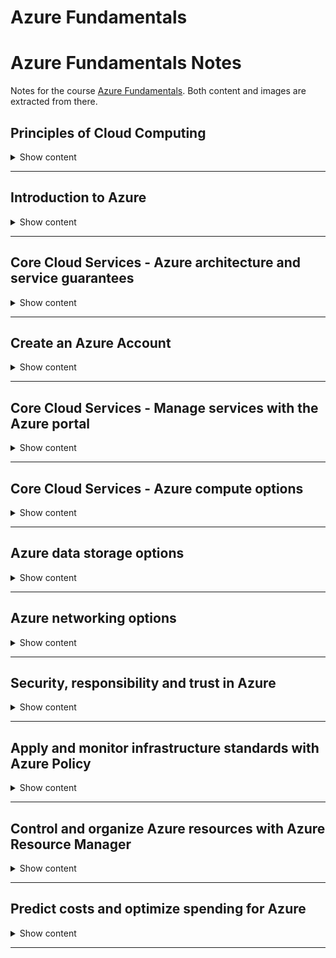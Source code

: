 # Azure Fundamentals

# Azure Fundamentals Notes

Notes for the course [Azure Fundamentals](https://docs.microsoft.com/en-us/learn/paths/azure-fundamentals/). Both content and images are extracted from there.

## Principles of Cloud Computing

<details>
<summary> 
Show content
</summary>
<p>

### Learning Objectives

* Common cloud computing services
* Benefits of cloud computing
* Cloud deployment model

### What is cloud computing?

Cloud computing is the delivery of computing services, including servers, storage, databases, networking, analytics, and intelligence, over the internet.

### Cloud Computing Services

#### Compute Power

It is the processing capability offered by cloud-based servers. Depending on our needs, we can chose among three different options:

* **Virtual Machines (VM)**: You are provided the hardware and the OS, but have to control and maintain the rest of the software. This VM will run on a physical server based on a datacenter and overall resources will be shared with other VMs in an isolated and secure fashion.

* **Containers**: Such as Docker, offer an independent, consistent and isolated execution environment for applications. They do not require any OS - as they just contain the minimum dependencies to run the app - they are easy and fast to spin up, move to a different machine and scale.

* **Serverless Computing**: Is the ability to run an application without creating, configuring nor maintaining a server. By breaking the whole application into smaller pieces, we can define a workflow and a set of triggers to execute the different parts of the application.

As per **pricing**, with VMs and Containers, we pay for as long the server is up, eventhough the application is idle. With Serverless Computing though, you only pay for the processing time of each function.

![img](./assets/principles-of-cloud-computing/vm-vs-container-vs-serverless.png)

#### Storage

If you either need to store a file or use a database, cloud providers offer the possibility to scale the storage as per your needs.

#### Summary

As requirements vary among all the processes and services business needs to offer, cloud computing is a **flexible** and **cost-efficient** solution to both small or big companies.

### Benefits of Cloud Computing

* **Cost-Effective**: with a pay-as-you-go model you don't need to make huge upfronts investments to start offering your services. Moreover, you don't need to manage any kind of infrastructure, freeing people to focus on other tasks.

* **Scalable**: It's easy to increase / decrease the resources used either manually or automatically.
    * *Vertical Scaling* or *scaling up* can be used to increase the power of an existing machine.
    * *Horizontal Scaling* or *scaling out* adds more servers to function together as a unit.

* **Elastic**: Can automatically adapt to workload changes by adding or removing resources.

* **Current**: By removing the need of managing hardware and other IT tasks, you can focus on just building and deploying your apps.

* **Reliable**: As it offers backups, disaster recovery and data replication services to make sure that your data is always safe. If on top you follow redudancy on your architectures you can avoid single points of failure.

* **Global**: With datacenters all over the globe, you can have presence close to your customers and reduce response time.

* **Secure**: Offering policies, technologies and controls.

### Compliance terms and requirements

Cloud providers should also help when complying with regulations and standards such as GDPR.

### Economies of Scale

The ability to do things at a lower cost per unit when operating at a larger scale.

### Capital expenditure (CapEx) versus operational expenditure (OpEx)

* **Capital Expenditure (CapEx)**: Spending of money on physical infrastructure up front, and then deducting that expense from your tax bill over time. This is the example of on-premise servers, where one needs to pay for server, storage, network, backup, disaster recovery and general infrastructure costs for both software and hardware plus the technical personnel.

* **Operational Expenditure (OpEx)**: Spending money on services or products now and being billed for them now. With cloud computing we can access to more customized features as we're not sharing the same framework for everyone. Charges are scalable based on usage rather than having a fixed capacity and the billing can directly by focused to a user or organization level.

![img](./assets/principles-of-cloud-computing/capexvsopex.png)

### Cloud deployment models

A cloud deployment model defines where the data is stored and how customers interact with it.

* **Public Cloud**: No local hardware - everything runs on the cloud provider. It implies the following **advantadges**:
    * Scalability and agility, as you just rent more hardware when needing it.
    * Pay-as-you-go pricing: no CapEx.
    * No need for hardware maintenance.
    * Minimal technical knowledge to set up and use.

    However, there also are some **disadvantages**:
    * Maybe you are not able to manage the hardware as you'd want.
    * It's possible that some security requirements, policies or standards that cannot be met.
    * Unique business requirements - such as maintaining a legacy application - might be hard to meet.

* **Private Cloud**: You set up the whole datacenter, access policies and resources in the organization. This has some **advantages**:
    * You can configure it so that it's possible to maintain any legacy app.
    * Full control (and responsability) over security.
    * Easier to meet security, policy and standards.

    The **disadvantages** would be:
    * Initial CapEx costs.
    * Limited agility.
    * High IT skills.

* **Hybrid Cloud**: Combination of Public and Private clouds, which brings both worlds advantages which may be benefitial for some applications or configurations but also can end up being more expensive and hard to manage.

### Types of Cloud Services

* **IaaS**: Most flexible category, giving full control on the hardware that runs the app.
    > **Shared repsonsibility model**: Ensuring that a service is running is a shared responsibility between the cloud provider (in charge of the infrastructure) and the customer (who needs to set up the proper configurations).
    This is the usual scenario when migrating workloads - as you can mimic on-premise setup, testing and deployment for new apps and for storage, backup and recovery.

* **PaaS**: Provides an environment for building, testing and deploying software applications, where one does not need to care about the underlying infrastructure. It is useful as it brings a framework that developers can work upon and also for analytics or BI tasks.

* **SaaS**: Software hosted and managed for the customer, who acts as end user.

![img](./assets/principles-of-cloud-computing/responsibility.png)


### Knowledge Check

1. Which term from the list below would be viewed as benefits of using cloud services?

* Unpredictable costs
* Elasticity
* Local reach only

    <details>
    <summary> 
    Answer
    </summary>
    <p>
    Elasticity: Elasticity, Agility and Economies of scale are the correct answers, and would be seen as benefits that you can gain from using cloud services.
    </p>
    </details>


2. Suppose you have two types of applications: legacy applications that require specialized mainframe hardware and newer applications that can run on commodity hardware. Which cloud deployment model would be best for you?


* Public cloud
* Private cloud
* Hybrid cloud

    <details>
    <summary> 
    Answer
    </summary>
    <p>
    Hybrid cloud: A hybrid cloud is a public and private cloud combined. You can run your new applications on commodity hardware you rent from the public cloud and maintain your specialized mainframe hardware on-premises.
    </p>
    </details>

3. You're developing an application and want to focus on building, testing, and deploying. You don't want to worry about managing the underlying hardware or software. Which cloud service type is best for you?

* Infrastructure as a Service (IaaS)
* Platform as a Service (PaaS)
* Software as a Service (SaaS)


    <details>
    <summary> 
    Answer
    </summary>
    <p>
    Platform as a Service (PaaS): Platform as a Service is the best choice here because the PaaS services handle the IT management tasks for you, so you can focus on writing code.
    </p>
    </details>

</p>
</details>

---

## Introduction to Azure

<details>
<summary> 
Show content
</summary>
<p>

### Learning Objectives

* What Microsoft Azure is.
* Deploy and configure a web server.
* Learn how to scale up your server.
* Interact with the web server using Azure Cloud Shell.

### Tour of Azure services

Azure is Microsoft's cloud computing platform.

It offers a lot of services of different nature:

* **Compute**: helping in hosting applications and services.
* **Networking**: for linking resources and providing access to applications.
* Four main types of **storage**: Blob storage, File storage, Queue storage and Table storage (NoSQL store).
* **Mobile**: to create services for iOS, Android an Windows.
* **Databases** with global connectivity.
* Building and hosting **Web** applications.
* **IoT** data gathering and analysis.
* Analytics solutions for **Big Data**.
* **AI**: helping with creating and deploying ML models.
* **DevOps** services for building, testing and releasing your applications.

### Exercise - Create a website hosted in Azure

> In this section, it is useful to directly access Azure course and work with the given [sandbox](https://docs.microsoft.com/en-us/learn/modules/welcome-to-azure/4-exercise-create-website). It does not charge your subscription.

* **App Service**: HTTP-based service that enables you to build many types of web-based solutions without managing the infrastructure. With an App Service Plan we specify the compute resources and location for the web app.

* **Azure Marketplace**: Online store that hosts certified and optimized applications to run in Azure, for example Wordpress in an App Service.

### Exercise - Configure an App Service

> In this section, it is useful to directly access Azure course and work with the given [sandbox](https://docs.microsoft.com/en-us/learn/modules/welcome-to-azure/5-exercise-configure-app-service). It does not charge your subscription.

By looking at the performance graphs we can check if we need to perform any changes on the configuration of our app. When **scaling** a webb app, we could add network bandwidth, memory, storage or compute power.

> **Azure Advisor** and **Azure Cost Management** are two services that help you optimize cloud spend. You can use these services to identify where you're using more than you need, and then scale back to the capacity you're actually using.

Finally, notice that there are three categories of configurations plans to make it easier to define our setup for dev, prod or isolated workloads.

> **Isolated**:	This category is ideal for workloads that require advanced networking and fine-grained scaling.

### Exercise - Access an App Service using Azure Cloud Shell

> In this section, it is useful to directly access Azure course and work with the given [sandbox](https://docs.microsoft.com/en-us/learn/modules/welcome-to-azure/6-exercise-cloud-shell). It does not charge your subscription.

**Azure Cloud Shell** is a browser-based command-line experience for managing and developing Azure resources


### Knowledge Check

1. What is Azure?

* Microsoft's cloud computing platform, which provides compute power, storage, and services over the Internet using a pay-as-you-go pricing model.
* A single data center located in Redmond, Washington.
* A hosting environment specifically for virtual machines

    <details>
    <summary> 
    Answer
    </summary>
    <p>
    Microsoft's cloud computing platform, which provides compute power, storage, and services over the Internet using a pay-as-you-go pricing model: Azure provides raw compute power and storage, as well as services to help you explore new software paradigms such as intelligent bots and mixed reality. 
    </p>
    </details>


2. Which of the following is an example of an Azure application platform?

* Azure App Service
* Azure Load Balancer
* Azure Table Storage
* Azure Cache for Redis

    <details>
    <summary> 
    Answer
    </summary>
    <p>
    Azure App Service: Azure App Service is an HTTP-based service that enables you to build and host many types of web-based solutions without managing infrastructure. 
    </p>
    </details>

3. When should you scale out your deployment?

* When your application or service requires a more powerful CPU or more memory to run faster.
* When you need additional virtual machines to speed up your application.
* When you're using excess capacity that you don't need.

    <details>
    <summary> 
    Answer
    </summary>
    <p>
    When you need additional virtual machines to speed up your application: Scaling out means adding additional systems, such as virtual machines. For example, you might create many virtual machines configured in the same way and use a load balancer to distribute work across them. 
    </p>
    </details>


</p>
</details>

---

## Core Cloud Services - Azure architecture and service guarantees

<details>
<summary> 
Show content
</summary>
<p>

### Learning Objectives

* Physical infrastructure of Azure.
* Understand the service level agreements provided by Azure.
* Learn how to provide your own service level agreement for your apps.

### Datacenters and Regions

Cloud providers are built upon datacenters around the globe, where the physical hardware is located.

**Regions** are geographical areas on the planet containing +1 datacenter. This partition into regions gives flexibility to provide services which are close - and thus ensure lower latency - to the user.

### Geographies

Azure divides the world into **geographies** that are defined by geopolitical boundaries. Each geography preserve data residency and compliance needs required by those countries. Moreover, they are fault-tolerant to withstand complete region failure. We have the following geographies:

* Americas
* Europe
* Asia Pacific
* Middle East and Africa

Each region belongs to a single geography and has specific service availability, compliance, and data residency/sovereignty rules applied to it

### Availability Zones

To avoid single points of failure, cloud providers can help us create highly available applications through **Availability Zones**, which are separate datancenters within a region isolated from each other. If one zone goes down, the others keep working. The idea is that we can locate the resources in a zone and replicate in another.

There are two types of services that support AZs:
* Zonal Services: where the resource is pinned to a specific zone (e.g., a VM)
* Zone-redundant Services: where the platform automatically replicates services accross zones (e.g., zone-redundant storage or SQL databases)

### Region Pairs

Availability zones are created using 1+ datacenters, and there is a minimum of three zones within a single region. To ensure that services can still be provided even if two datacenters go down, Azure created Region Pairs.

Region Pairs are two region in the same geography but at least 300 miles away, which helps replicating resources accross the same geography and ensuring availabilty even in case of disaster. They are used to provide reliable services and data redudancy (geo-redundant).

### Service-Level Agreements

Formal documents called Service-Level Agreements (SLAs) capture the specific terms that define the performance standards that apply to Azure. These documents are specific for individual services and define what happens if a products fails to perform.

There are three key characteristics of SLAs:

* **Performance Targets**: such as uptime guarantees or connectivity rates.
* **Uptime and Connectivity Guarantees**: which usually specify from 99.9% performance target commitment to 99.999%.
* **Service Credits**: describing how Microsoft will respond if a service fails to perform its governing SLA's specification.

### Compose SLAs accross services

Combining SLAs from different services results in a *Composite SLA*. We can calculate this with probability calculus.

For example having a Web App (99.95%) that redirects trafic to either a DB (99.99%) or a Queue (99.9%) gives us:

* If the probability that both DB and queue are up is `1.0 − (0.0001 × 0.001) = 99.99999%`
* Then, the composite SLA ends up as

```bash
99.95 × 99.99999 = ~99.95%
```

### Improve your app reliability

*Application SLA* is the creation of your own SLA based on the workloads and services. We need to know our business requirements to provide a solution that best suits an overall SLA considering all components.

Although rare, we also need to plan for entire service disruption. Here we have important aspects such as **Resiliency**, the ability of a system to recover from failures and continue to function. High availability and disaster recovery are two crucial components of resiliency. Howeher, the higher availability we want our application to be, the more expensive it will get as it will require more resources. This will also make it more complex in the overall architecture.


### Knowledge Check

1. Deploying an app can be done directly to what level of physical granularity? 

* Region
* Datacenter
* Server rack

    <details>
    <summary> 
    Answer
    </summary>
    <p>
    Region: Azure organizes infrastructure around regions, which include multiple datacenters. You can pick the region you want resources deployed into. You can't select a specific datacenter or location within a datacenter.
    </p>
    </details>


2. To use Azure datacenters that are made available with power, cooling, and networking capabilities independent from other datacenters in a region, choose a region that supports _________?

* Geography distribution
* Service-Level Agreements (SLAs)
* Availability Zones

    <details>
    <summary> 
    Answer
    </summary>
    <p>
    Availability Zones: Availability Zones are datacenters set up to be an isolation boundary from others in the region, with their own power, cooling, and networking. If one zone in a region goes down, other Availability Zones in the region continue to work. 
    </p>
    </details>

3. Application availability refers to what?

* The service level agreement of the associated resource.
* Application support for an availability zone.
* The overall time that a system is functional and working.

    <details>
    <summary> 
    Answer
    </summary>
    <p>
    The time that a system is working is referred to as the application availability.
    </p>
    </details>


</p>
</details>

---

## Create an Azure Account

<details>
<summary> 
Show content
</summary>
<p>


### Accounts and subscriptions

An **Azure account** is an identity in either Azure Active Directory (Azure AD), or a directory that is trusted by Azure AD, such as a work or school organization. It holds information such as:

* Name, email, and contact preferences
* Billing information such as a credit card

You use an Azure account to sign in to the Azure website and administer or deploy services. Every Azure account is associated with one or more subscriptions.

An **Azure subscription** is a logical container used to provision resources in Azure and is associated with Azure AD.

There are four different subcription types:

* Free
* Pay-As-You-Go
* Enterprise Agreement
* Student

### When to use multiple Azure subscriptions

Sometimes it is useful to separate resources at a subcription level, as **billing** and **access control** happen at the subscription. We could use this to separate DEV and PROD environments for billing and security reasons or even to isolate some resources for compliance.

Also, note that one could also transfer a subscription from one billing account to another.

### Authenticate access with Azure Active Directory

Azure AD is a modern identity provider that supports multiple authentication protocols. It is partitioned into separate **tenants**, which are dedicated and isolated instances of the Azure Active Directory service, owned and managed by an organization. A tenant may have multiple subscriptions (in a trust relationship), but a subscription only belongs to one tenant.

![./assets/azure-account/4-azure-ad-tenant.png]

Notice that each Azure AD tenant has an account owner. This is the original Azure account that is responsible for billing. You can add additional users to the tenant, and even invite guests from other Azure AD tenants to access resources in subscriptions.

### Knowledge Check

1. Which of the following defines an Azure subscription correctly?

* Using Azure does not require a subscription
* All Azure subscriptions are always free
* An Azure subscription is a logical unit of Azure services that is linked to an Azure account
* An account cannot have more than one subscription


    <details>
    <summary> 
    Answer
    </summary>
    <p>
     An Azure subscription is a logical unit of Azure services that is linked to an Azure account: Using Azure requires an Azure subscription. Azure offer free and paid subscription options to suit different customer needs and requirements, and an account can have one or more subscriptions, with different billing models and access-management policies applied to each . A subscription provides authenticated and authorized access to Azure products and services, and allows you to provision resources.
    </p>
    </details>


2. True or False. Azure has free services you can use once you have an Azure subscription.

* True - there are several free services available.
* False - services are only free for the first 12 months.


    <details>
    <summary> 
    Answer
    </summary>
    <p>
     True: Azure has several free services you can use including Azure App Services, Functions, and Azure Kubernetes containers.
    </p>
    </details>

3. Billing in Azure is ______________

* Annually for each Azure account based on usage.
* Monthly for each Azure subscription based on usage.
* Monthly for each Azure account based on usage.
* Daily for each Azure subscription based on usage.


    <details>
    <summary> 
    Answer
    </summary>
    <p>
    Billing is performed monthly for each subscription in the account, based on the resource usage.
    </p>
    </details>

</p>
</details>

---

## Core Cloud Services - Manage services with the Azure portal

<details>
<summary> 
Show content
</summary>
<p>

### Azure management options

There is a broad selection of tools that can be used to configure and manage Azure.


* **Azure portal** for interacting with Azure via a Graphical User Interface (GUI). It uses a **blades model** for navigation, where a blade is a slide-out panel containing the UI for a single level in a navigation sequence. The initial dashboard can be configured with a tile system to show the resources or metrics that the user is interested in the most. Dashboards can be created, cloned or deleted and configured using the *dashboard.json* file.
* **Azure PowerShell** and Azure Command-Line Interface (CLI) for command line and automation-based interactions with Azure.
* **Azure Cloud Shell** for a web-based command-line interface.
* **Azure mobile app** for monitoring and managing your resources from your mobile device.

Moreover, it is good to know that one can use preview resources (by searching for "preview") and get notified about General Availability (GA) releases in the "What's new" link.

### Knowledge Check

1. An Azure dashboard is stored as which type of file?

* XML
* JSON
* PNG

    <details>
    <summary> 
    Answer
    </summary>
    <p>
    Azure dashboards are stored as JSON files, which allow them to be uploaded and downloaded to share with other members of the Azure directory.
    </p>
    </details>

2. Azure Advisor provides advice on which of these topics:

* Creating an Azure account
* Best practices and security for your services
* Using the Azure portal effectively

    <details>
    <summary> 
    Answer
    </summary>
    <p>
    Azure Advisor is a free service built into Azure that provides recommendations on high availability, security, performance, and cost.
    </p>
    </details>


3. True or false: Azure Cloud Shell is an interactive, browser-accessible shell for managing Azure resources?

* True
* False

    <details>
    <summary> 
    Answer
    </summary>
    <p>
    Azure Cloud Shell is an interactive shell for managing Azure resources. You can control and administer all of your Azure resources in the current subscription through a command-line interface built right into the portal.
    </p>
    </details>


</p>
</details>

---

## Core Cloud Services - Azure compute options

<details>
<summary> 
Show content
</summary>
<p>

### Learning Objectives

* Identify compute options in Azure.
* Select compute options that are appropriate for your business.

### Essential Azure compute concepts

Azure compute is an on-demand computing service for running cloud-based applications in the form of:

* **Virtual Machines**: software emulations of physical computers. They include a virtual processor, memory, storage and networking resources. They need to run on an OS.
* **Containers**: virtualization environment for running applications. They do not need any OS, instead they just include the minimum necessary dependencies to run the application and use the existing host OS running the container.
* **App Service**: PaaS offering in Azure designes to host web-oriented applications.
* **Serverless Computing**: is a cloud-hosted execution environment that runs your code but abstracts the underlying hosting environment.

### Explore Azure Virtual Machines

They are a useful choice when we need
* Total control over the operating system (OS)
* The ability to run custom software, or
* To use custom hosting configurations

Some use examples could be during testing and development, when running applications in the cloud without the need of creating the infrastructure, when extending your datacenter to the cloud or during disaster recovery to being able to run business critical applications.

Moreover, when migrating to the cloud, you could use a full IaaS approach to "lift and shift" your applications, copying your physical server configurations.

#### Scaling VMs

Grouping VMs together can bring the benefits of high availability, scalability and redundancy:
* **Availability sets**: logical grouping of two or more VMs to keep applications up during maintenance. This could mean that some patches or upgrades needed to be done on the machine (planned maintenance) or due to hardware failure in the datacenter (unplanned maintenance). The group of VMs that share common hardware are in the same *fault domain* - rack of servers.

    With an availability set you get up to three fault domains that each have a server rack with dedicated power and network resources and five logical update domains, which indicate the group of VMs that are being rebooted / patched at the same time.

    ![img](./assets/azure-compute-options/availability-sets.png)

* **Scale sets**: let you create and manage a group of identical, load balanced VMs in order to provide high availability apps and increase / decrease the number of VMs depending on demand.

* **Azure Batch**: enables large-scale job scheduling and compute management with the ability to scale to tens, hundreds or thousands of VMs. Batch starts a pool of VMs, installs applications and staging data, runs the jobs, identifies failures and requeues works, scales down the pool as work completes.

### Explore Containers in Azure

Azure supports Docker containers. There are several ways to manage containers in Azure:

* **Azure Container Instances (ACI)**: PaaS offering that allows to upload the containers and execute them directly with automatic elastic scale.
* **Azure Kubernetes Service (AKS)**: Complete orchestration service (automating, managing and interacting) for containers with distributes architectures with multiple containers.

Containers are often used to create solutions using a **microservice architecture**. This architecture is where you break solutions into smaller, independent pieces, which allows to scale and upgrade the differents parts independently.

### Explore Azure App Service

PaaS service that allows you to focus on the website and API logic while Azure handles the infrastructure to run and scale your web applications. You pay for the resources used by processing depending on the App Service Plan chosen, which determines how much hardware is devoted to your host.

There are different types of web apps:

* **Web Apps**: which supports web app hosting.
* **API Apps**: you can build REAS-based Web APIs with Swagger support and the ability to package and publish your API in the Azure Marketplace.
* **Web Jobs**: allow you to run a program or scripts in the same context as a web app,API app or mobile app. They can be scheduled or run by a trigger.
* **Mobile app back-ends**: lets one quickly build the backend for iOS or Android apps. You can store mobile app data in cloud DBs, authenticate customers, send push notifications and execute custom backend logic.

### Explore Serverless computing in Azure

Serverless computing encompasses three ideas:
* **Abstraction of servers**: where you simply deploy your code which then runs with high availability.
* **Event-driven scale**: Which is an excellent fit for workloads that respond to events. The platform automatically scales. Events can be defined by a variety of triggers.
* **Micro-billing**: Where you pay only for the time that your code is running.

Azure has two implementations of serverless compute:

* **Azure Functions**: which can execute code in almost any modern language. Furthermore, Azure Functions can be either stateless (the default) where they behave as if they're restarted every time they respond to an event), or stateful (called "Durable Functions") where a context is passed through the function to track prior activity.
* **Azure Logic Apps**: which execute workflows designed to automate business scenarios based on an event. They can be defined via UI or JSON files. While Azure Functions can run locally, Logic Apps only run in the cloud.

### Kwnowledge Check


1. Suppose you have an existing application running locally on your own server. You need additional capacity but prefer to move to Azure instead of buying upgraded on-premises hardware. Which compute option would likely give you the quickest route to getting your application running in Azure?

* Serverless computing
* Containers
* Virtual machines


    <details>
    <summary> 
    Answer
    </summary>
    <p>
    You have full control over the VM setup, so you can configure it to match your on-premises server. This control will allow your existing application to run on the Azure VM with little or no change.
    </p>
    </details>

2. Imagine that you work on a photo-sharing application that runs on millions of mobile devices. Demand is unpredictable because you see a spike in usage whenever a locally or nationally significant event occurs. Which Azure compute resource is the best match for this workload?

* Serverless computing
* Containers
* Virtual machines

    <details>
    <summary> 
    Answer
    </summary>
    <p>
    The photo-sharing app is event driven and needs to handle unpredictable demand. Serverless computing is a good fit for this situation because it is event-based and can scale instantly to process spikes in traffic. It should also be a cost-effective choice because you will pay for compute time only when processing user data.
    </p>
    </details>


3. The compute options give you different levels of control over the configuration of the environment in which your application runs. Which of the following lists the compute options in order from "most control" to "least control"?

* Serverless computing, containers, virtual machines
* Containers, serverless computing, virtual machines
* Virtual machines, containers, serverless computing


    <details>
    <summary> 
    Answer
    </summary>
    <p>
    Virtual machines give you full control over the environment. Containers give you limited control. Serverless computing does not allow you to do any infrastructure configuration.
    </p>
    </details>

</p>
</details>

---

## Azure data storage options

<details>
<summary> 
Show content
</summary>
<p>

### Learning Objectives

* Survey the data storage options in Azure
* Discover how Azure data storage can meet your business demands
* Compare Azure data storage with on-premises storage

### Benefits of using Azure to store data

* **Automated backup and recovery**: mitigating the risk of losing data.
* **Replication across the globe**: protecting your data.
* **Support for data analytics**
* **Encryption capabilities**: making it secure. You also have control over who can access the data.
* **Multiple data types**: for both relational and NoSQL.
* **Data storage in virtual disks**: with up to 8TB capacity per disk.
* **Storage Tiers**: to prioritize access to data based on frequently used vs. rarely used information.

### Types of Data

* **Structured data**: data that adhers to a schema so all of it has the same fields or properties. Also known as relational data.
* **Semi-structured data**: which does not neatly fit into tables, rows and columns. Uses *keys* to organize and provide a hierarchy. Also known as non-relational or NoSQL data.
* **Unstructured data**: No structure means no restrictions. For example, a blob can hold a PDF, JPG, JSON, video...

### How Azure data storage can meet your business storage needs

* **Azure SQL**: As a Database as a Service (DaaS), it gives the latest stable SQL server engine in a high performance, reliable, fully managed and secure way.
* **Azure Cosmos DB**: Distributed database service which supports schema-less data. This means that it supports applications with changing data.
* **Azure Blob Storage**: It is unstructured, so no restrictions applied. Blobs are scalable and it's easy to rowk with blobs with applications. They can manage thousands of simultaneous uploads and massive amounts of data.
* **Azure Data Lake Storage**: Large repository hosting both structured and unstructured data which allows to perform analytics on the data. Combines the scalability and cost benefits of object storage with the reliability and performance of the Big Data file system capabilities.
* **Azure Files**: Offers fully managed file shares in the cloud that are accessible via the industry standard Server Message Block (SMB) protocol. Machines can mount these to have access to the data.
* **Azure Queue**: Service for storing large numbers of message. It also can be used to help build flexible applications and separate functions for better durability across large workloads and provides asynchronous message queueing for communication between application components.
* **Disk Storage**: Disk storage provides disks for virtual machines, applications, and other services to access and use as they need, similar to how they would in on-premises scenarios.
* **Storage Tiers**: Azure offers three storage tiers for blob object storage:
    * Hot storage tier: optimized for storing data that is accessed frequently.
    * Cool storage tier: optimized for data that are infrequently accessed and stored for at least 30 days.
    * Archive storage tier: for data that are rarely accessed and stored for at least 180 days with flexible latency requirements.
* **Encryption and replication**: Azure provides security and high availability to your data through encryption and replication features:
    * Encryption for storage services: We can choose between SSE (Azure Storage Service Encryption) which encrypts data before writing and decrypts when reading transparently to the user or Client-side encryption, where the data is already encrypted by the client libraries.
    * Replication for storage availability: ensuring that data is durable and available.

### Comparison between Azure data storage and on-premises storage

Storing data in the cloud gives the following benefits vs. on prem solutions:

* **Cost effectiveness**: as we don't need an upfront expense and just pay-as-you-go.
* **Reliability**: Azure data storage provides data backup, load balancing, disaster recovery, and data replication as services to ensure data safety and high availability without as much investment as in on premise.
* **Multiple storage** types depending on your needs.
* The **agility** to change the technologies used.

### Kwnowledge Check


1. Suppose you work at a startup with limited funding. Why might you prefer Azure data storage over an on-premises solution?

* To ensure you run on a specific brand of hardware, which will let you form a marketing partnership with that hardware vendor.
* The Azure pay-as-you-go billing model lets you avoid buying expensive hardware.
* To get exact control over the location of your data store.

    <details>
    <summary> 
    Answer
    </summary>
    <p>
    The Azure pay-as-you-go billing model lets you avoid buying expensive hardware: There are no large, up-front capital expenditures (CapEx) with Azure. You pay monthly for only the services you use (OpEx).
    </p>
    </details>

2. Which of the following situations would yield the most benefits from relocating an on-premises data store to Azure?

* Unpredictable storage demand that increases and decreases multiple times throughout the year.
* Long-term, steady growth in storage demand.
* Consistent, unchanging storage demand.

    <details>
    <summary> 
    Answer
    </summary>
    <p>
    Unpredictable storage demand that increases and decreases multiple times throughout the year: Azure data storage is flexible. You can quickly and easily add or remove capacity. You can increase performance to handle spikes in load or decrease performance to reduce costs. In all cases, you pay for only what you use.
    </p>
    </details>


3. A newly released mobile app using Azure data storage has just been mentioned by a celebrity on social media, seeing a huge spike in user volume. To meet the unexpected new user demand, what feature of pay-as-you-go storage will be most beneficial?

* The ability to provision and deploy new infrastructure quickly
* The ability to predict the service costs in advance
* The ability to meet compliance requirements for data storage

    <details>
    <summary> 
    Answer
    </summary>
    <p>
    The ability to provision and deploy new infrastructure quickly: As the user demand increases, the agility to deploy new servers or services as needed can help scale to meet the increased user load.
    </p>
    </details>

</p>
</details>

---

## Azure networking options

<details>
<summary> 
Show content
</summary>
<p>

### Learning Objectives

* How an Azure virtual network provides secure network communication among resources such as virtual machines and other networks
* What high availability and resiliency mean and how Azure Load Balancer can increase resiliency within a single geographic region
* What latency is and how Traffic Manager helps reduce network latency and provides resiliency across geographic locations

### Deploy your site to Azure

#### Using an N-tier architecture

This approach divides an application into two or more logial tiers. A higher tier can access services from a lower tier, but a lower tier should never access a higher tier. It allows for reusability of the different pieces and simplifies maintenance.

A *three-tier* architecture is often used in web applications:

![img](./assets/azure-networking/three-tier.png)

This also allows for fine-grained securization of the different pieces with inbound rules.

#### Your e-commerce site running on Azure

Let's break down some definitions:

* **Region**: one or more Azure datacenters within a specific geographic location.
* **Virtual Network**: logically isolated network on Azure, allowing resources to securely communicate with each other, to the internet and on-premise networks. A virtual network is scoped to a single region, but multiple networks from different regions can be connected together by peering.
* **Subnets** are an internal logical organization of a virtual network so that you can organize and secure your resources in discrete sections.
* **Network Security Group** or NSG allows or denies inbound network traffic to your Azure resources. It can be seen as a cloud-level firewall.


### Scale with Azure Load Balancer

* **Availability** refers to how long your service is up and running without interruption. **High Availability** refers to a service that is up and running for a long period of time.
* **Resiliency** refers to a system's ability to stay operational during abnormal conditions such as natural disasters, maintenance (planned or unplanned), spikes in traffic and malicious threads.
* **Load Balancer** distributes traffic evenly among each system in a pool in order to achieve high availability and resiliency.
* **Azure Application Gateway** is a load balancer designed for web applications. It uses Load Balancer at the transport level (TCP) and applies sophisticated URL-based routing rules to support several advanced scenarios. The image below shows an application layer (OSI layer 7) load balancing, as it understands HTTP messages.

![img](./assets/azure-networking/appgateway.png)

    Some benefits of using an App Gateway over a LB are:
    * Cookie affinity, when you want to keep a user session on the same backend server.
    * SSL termination: pass uncrypted traffic to the backend. It also support full end-to-end encryption if you need it.
    * Web application firewall, as it supports a sophisticated firewall (WAF).
    * URL rule-based routes: allows you to route traffic based on URL patterns, source IP address and port to destination IP address and port. This is helpful when setting up a content delivery network.
    * Rewrite HTTP headers to add or remove information of outbound HTTP headers.

* A **content delivery network** (CDN) is a distributed network of servers that can efficiently deliver web content to users. It is useful to get content to users in their local region to minimize latency.

* **DNS** or Domain Name System is a way to map user-friendly names to their IP addresses.

### Reduce latency with Azure Traffic Manager

**Latency** is the time it takes for data to travel over the network (in ms). Contrary, **bandwidth** refers to the amount of data that can fir on the connection. One of the biggest factors affecting latency is distance.

Thus, one way to reduce latency is to provide different copies of a Web App in different regions and then use **Azure Traffic Manager** to route users to the closest endpoint. It uses the DNS server that's closer to the user.

![img](./assets/azure-networking/traffic-manager.png)

You could even connect Traffic Manager to an existing on-premise network.


### Knowledge Check

1. What is an Azure region?

* One or more Azure data centers within a specific geographical location.
* A way of breaking networks into smaller networks.
* Firewall rules which define the flow of traffic in and out of Azure.

    <details>
    <summary> 
    Answer
    </summary>
    <p>
    ne or more Azure data centers within a specific geographical location.: Azure regions help you deliver your apps and services closest to your users. West US and North Europe are examples.
    </p>
    </details>

2. Which of the following is true about virtual networks?

* You configure virtual networks through software.
* A virtual network accepts network traffic on all ports. You configure the firewall through virtual machines.
* Virtual networks are always reachable from the internet.

    <details>
    <summary> 
    Answer
    </summary>
    <p>
    You configure virtual networks through software: Software enables you to treat a virtual network just like your own network. Azure maintains the physical hardware for you.
    </p>
    </details>

3. Which is true about Azure Load Balancer?

* You must use Azure Load Balancer if you want to distribute traffic among your virtual machines running in Azure.
* Azure Load Balancer works with internet-facing traffic only.
* Azure Load Balancer distributes traffic among similar systems, making your services more highly available.

    <details>
    <summary> 
    Answer
    </summary>
    <p>
    Azure Load Balancer distributes traffic among similar systems, making your services more highly available: If one system is unavailable, Azure Load Balancer stops sending traffic to it. It then directs traffic to one of the responsive servers.
    </p>
    </details>

4. What is network latency?

* The amount of data that can fit on the connection.
* The distance data must travel to reach its destination.
* The time it takes for data to travel over the network.

    <details>
    <summary> 
    Answer
    </summary>
    <p>
    Latency measures the time it takes for data to reach its destination. Latency is typically measured in milliseconds.
    </p>
    </details>

5. How does Azure Traffic Manager reduce latency?

* It chooses only the fastest networks between endpoints.
* It chooses the endpoint that's closest to the user's DNS server.
* It caches content, similar to how content delivery networks work.

    <details>
    <summary> 
    Answer
    </summary>
    <p>
    Choosing the server that's closest to the user is a good way to reduce latency.
    </p>
    </details>

</p>
</details>

---

## Security, responsibility and trust in Azure 

<details>
<summary> 
Show content
</summary>
<p>

### Learning Objectives


* Security responsibility is shared with Azure
* Identity management provides protection, even outside your network
* Encryption capabilities built into Azure can protect your data
* To protect your network and virtual networks

### Cloud security is a shared responsibility

* In IaaS, you are responsible of patching and securing the OS, software and network.
* In PaaS, you need to secure your application but not the infrastructure.
* With SaaS, almost everything is outsourced.

However, you are always responsible for __data, endpoints, accounts and access management__.

#### A layered approach to security

Defense in depth is a strategy that employs a series of mechanisms to slow the advance of an attack aimed at acquiring unauthorized access to information. After a layer is breached, the next is already in place to prevent further exposure. This way there is not just a single layer of protection.

![img](./assets/azure-security/defense_in_depth_layers_small.png)

* **Data**: Attackers usually are after data. It's the user's responsibility to control data access and security.
* **Application**: Development teams must ensure app security and avoid vulnerabilities.
* **Compute**: Secure access to VMs and implement endpoint protection.
* **Networking**: Secure the resources communication.
* **Perimeter**: Protect from network-based attacks such as DDoS. Use firewalls to identify and alert on malicious attacks.
* **Identify and access**: ensure identities are secure and grant access only to what is needed.
* **Physical Security**: Physical buildings and access control.

### Get tips from Azure Security Center

Is a monitoring service that provides threat protection across all of your services both in Azure, and on-premises, which continuously monitors services and resources and provides security recommendations. Has both free and standard tiers.

#### Usage Scenarios

1. You can use Security Center for incident response to detect (first indication of event investigation), asses (initial analysis to obtain information about the suspicious activity) and diagnose (to conduct a technical investigation and identify containment, mitigation and workaround strategies).
1. Use Security Center recommendations to enhance security by configuring security policies, which define a set og controls to specified subscriptions or resource groups.

### Identity and access

* **Authentication** is the process of establishing the identity of a person or service looking to access a resource.
* **Authorization** is the process of establishing what level of access an authenticated person or service has.

#### What is Azure Active Directory?

Azure AD is a cloud-based identity service. It provides services such as

* **Authentication** to identify access to applications and resources.
* **Single-Sign-On** (SSO), which enables users to remember only one ID and password accross multiple applications.
* **Application Management**, where you can manage your cloud and on-premise apps using Azure AD Application Proxy.
* **Business to business (B2B) Identity services**: Manage your guest users and external partners while maintaining control over your own corporate data Business-to-Customer (B2C) identity services.
* **Device Management**. Manage how your cloud or on-premises devices access your corporate data.

#### Multi-factor authentication

MFA provides addictional security for your identities by requiring two or more elements for full authentication. These elements fall into three categories:
* Something you know - password or the answer to a security question.
* Something you posses - mobile app that receives a notification or token.
* Something you are - biometric property.

#### Providing identities to services

Usually, and against best practices, services credentials are embedded into not securized configuration files, which is a risk to exposure. Azure AD addresses this problem through two methods: service principals and managed identities for Azure services.

* An **Identity** is just a thing that can be authenticated, such as users, applications or servers.
* A **Principal** is an identity acting with certain roles or claims (such as `sudo`).
* A **Service Principal** is an identity that is used by a service or applications. Like other identities, it can be assigned roles.

Creating Service Principals can be tedious. That's why Managed identites for Azure services are much easier and will do most of the work for you. A managed identity can be instantly created for any service supporting it, which automatically creates an account on AD and the infrastructure will automatically take care of authenticating the service and managing the account.

#### Role-based access control

Roles are sets of permissions, like "Read-only" or "Contributor", that users can be granted to access an Azure service instance. Roles can be assigned at different levels and can be inherited:

Management Group > Subcription > Resource Group > Resource

#### Privileged Identity Management

It is an additional paid-on offering that provides oversight of role assignments, self-service and just-in-time role activiation and Azure AD and resources access reviews.

### Encryption

Encryption is the process of making data unreadable and unusable to unauthorized viewers.

* **Symmetric Encryption** uses the same key to encrypt and decrypt data.
* **Asymmetric Encryption** uses a public key and private key pair, for example in SSH connections.

Encryption is approached in two ways:

* **Encryption at rest**: stored data is encrypted (in a disk or db), which makes the data unreadable without the keys and secrets to decrypt it.
* **Encryption in transit**, such as HTTPS, ensures that data is safe while traveling from one location to another. This gives protection to outside observers.

#### Encryption on Azure

* **Azure Storage Service Encryption** encrypts data at rest.
* **Azure Disk Encryption** helps encrypt VMs disks.
* **Transparent data encryption (TDE)** protects data in Azure SQL databases and Data Warehouses. It uses a symmetric encryption key.

Moreover, we need to makesure that keys themselves are secure. For this, Azure bring **Azure Key Vault**, which helps to manage both keys and secrets which are accessible via API. Also, it makes it easier to manage certificates (SSL/TSL) and sotre secrets backed by hardware security models (HSMs).

Some of the benefits of Azure KV are that you are centralizing application secrets which helps to control their distribution; secrets and keys are secure and you can monitor access and use; simplified administration of application secrets and is a service tightly integrated with other Azure services.

### Overview of Azure certificates

Transport Layer Security (TLS) is the basis for encryption of website data in transit. These certificates, though, have a lifecycle and require administration.

#### Types of certificates

* **Service Certificates** used for cloud services and enable secure communication and from the service. They can be managed separately from the service itself.
* **Management Certificates** are used for authenticating with the management API. They can be used to automate configuration and deployment of various Azure services. These are not directly related to any cloud service.

All of these certificates can be stored in Azure Key Vault as any other secret.

### Protect your network

A common theme is an emphasis of a layered approach to security.

A **firewall** is a service that grants server access based on the originating IP of the request. To provide inbound protection at the perimeter one can use:
* **Azure Firewall** which protects Azure Virtual Network resources.
* **Azure Application Gateway** which is a Load Balancer with a Web Application Firewall included. This protects from common, known vulnerabilities in websites. It is specifically designed to protect HTTP traffic.
* **Network virtual appliances (NVAs)** are ideal for non-HTTP services. Similar to hardware firewall appliances.

#### Stopping Distributed Denial of Service (DDos) attacks

These attacks attemp to overwhelm a network resources by sending requests. Azure uses the scale and elasticity of Microsoft's global network to mitigate DDoS attacks.

#### Controlling the traffic inside your virtual network

Network Security Groups allow you to filter network traffic to and from Azure resources in an Azure virtual network. They can contain multiple inbound and outbound rules to filter traffic. You can even totally remove public internet access to some resources.

VPN (Virtual Private Network) can be used to integrate on-premises network with Azure networks with secure communication. One could even use Azure **ExpressRoute** to connect cloud services over a private circuit instead of the public internet.

### Protect your shared documents

Microsoft Azure Information Protection (sometimes referred to as AIP) is a cloud-based solution that helps organizations classify and optionally protect documents and emails by applying labels.

### Azure Advanced Threat Protection

Azure Advanced Threat Protection (Azure ATP) is a cloud-based security solution that identifies, detects, and helps you investigate advanced threats, compromised identities,and malicious insider actions directed at your organization. Azure ATP is available as part of the Enterprise Mobility + Security E5 suite (EMS E5) and as a standalone license.

### Understand Security Considerations for Application Lifecycle Management Solutions

The Microsoft Security Development Lifecycle (SDL) introduces security and privacy considerations throughout all phases of the development process. It helps developers build highly secure software, address security compliance requirements, and reduce development costs. There are important security practices that should be followed:

* **Provide training**, as security is everyone's job.
* **Define security Requirements** including legal and industry requirements, internal standards and coding best practices.
* **Define metrics and compliance reporting** to ensure a minimum level of security quality.
* **Perform threat modeling** in environment with a meaningful security risk.
* **Emable design requirements** to help engineers implement more secure features.
* **Define and use cryptography standards** to ensure that all data is secure from unintended disclosure and alteration.
* **Manage security risks from using third-party components**, as they can be a possible vulnerability.
* Define a list of **Approved tools**.
* **Perform Static Analysis Security Testing** to test code before compilation.
* **Perform Dynamic Analysis Security Testing** to test the final packaged software.
* **Perform penetration testing** simulating the actions of a hacker.
* **Establish a standard incident response process** to address how to answer to new threats.

### Knowledge Check

1. Cloud security is a shared responsibility between you and your cloud provider. Which category of cloud services requires the greatest security effort on your part?

* Infrastructure as a service (IaaS)
* Platform as a service (PaaS)
* Software as a service (SaaS)

    <details>
    <summary> 
    Answer
    </summary>
    <p>
    IaaS: At this level, the cloud provider provides physical security to compute resources. However, it's your responsibility to patch and secure your operating systems and software, as well as configure your network to be secure.
    </p>
    </details>

1. Which of these helps you most easily disable an account when an employee leaves your company?

* Enforce multi-factor authentication (MFA)
* Monitor sign-on attempts
* Use single sign-on (SSO)

    <details>
    <summary> 
    Answer
    </summary>
    <p>
    SSO centralizes user identity, so you can disable an inactive account in a single step.
    </p>
    </details>

1. Which of these is the strongest way to protect sensitive customer data?

* Encrypt data as it sits in your database
* Encrypt data as it travels over the network
* Encrypt data both as it sits in your database and as it travels over the network

    <details>
    <summary> 
    Answer
    </summary>
    <p>
    Encrypting your data at all times, both as it sits in your database and as it travels over the network, minimizes the opportunity for an attacker to access your data in plain text.
    </p>
    </details>

1. There has been an attack on your public-facing website, and the application's resources have been overwhelmed and exhausted, and are now unavailable to users. What service should you use to prevent this type of attack?

* DDoS protection
* Azure Firewall
* Network Security Group
* Application Gateway

    <details>
    <summary> 
    Answer
    </summary>
    <p>
    DDoS protection is the correct answer, because it will help prevent DDoS attacks.
    </p>
    </details>

1. You want to store certificates in Azure to centrally manage them for your services. Which Azure service should you use?

* AIP
* Azure AD
* Azure Key Vault
* Azure ATP

    <details>
    <summary> 
    Answer
    </summary>
    <p>
    Azure Key Vault is the correct answer, because it is a centralized cloud service for storing application secrets, referred to as a secret store.
    </p>
    </details>


</p>
</details>

---

## Apply and monitor infrastructure standards with Azure Policy

<details>
<summary> 
Show content
</summary>
<p>

### Learning Objectives

* Apply policies to control and audit resource creation
* Learn how role-based security can fine-tune access to your resources
* Understand Microsoft's policies and privacy guarantees
* Learn how to monitor your resources

### Define IT compliance with Azure Policy

Your **policies** will enforce your rules for created resources, so your infrastructure stays compliant with your corporate standards, cost requirements, and service-level agreements (SLAs) you have with your customers.

**Azure Policy** is an Azure service you use to create, assign and, manage policies. This service evaluates resources looking for noncompliance with assigned policies.

> Azure Policies vs. RBAC: RBAC (role based access control) focuses on user actions at different scopes. Azure Policy focuses on resource properties during deployment and for already existing resources. It is a default-allow-and-explicit-deny system.

#### Creating a policy

To create a policy you need to

* Create a policy definition: it expresses what to evaluate and what action to take. For example, ensure all public websites are secured with HTTPS. A policy definition is represented as a JSON file. This can be done via Azure portal or Powershell.
* Assign a definition to a scope of resources. The policy will then need to be assigned to a resource orgroup of resources (with child inheritance). This can be done by using Azure portal, Powershell or Azure CLI.
* View policy evaulation results: it can allow a resource to be created even if it doesn't pass validation.

Then, in the Policy resource in the portal we can check for non compliant resources.

> OBS: Requests to create or update a resource through Azure Resource Manager are evaluated by Azure Policy first, evaluating all of them against each definition.

### Organize policy with initiatives

An initiative definition is a set or group of policy definitions to help track your compliance state for a larger goal. They are also assigned to a specific scope.

### Enterprise governance management

Access management occurs at the Azure subscription level. This allows an organization to configure each division of the company in a specific fashion based on their responsibilities and requirements.

Azure Management Groups are containers for managing access, policies, and compliance across multiple Azure subscriptions with child inheritance.

### Define standard resources with Azure Blueprints

**Azure Blueprints** enables cloud architects and central information technology groups to define a repeatable set of Azure resources that implements and adheres to an organization's standards, patterns, and requirements. It is adeclarative way to orchestrate the deployment of resource templates and artifacts.

It is based on defining "What should be deployed" and then keeping an audit of "what was deployed".

#### How is it different from Resource Manager templates?

The Azure Blueprints service is designed to help with environment setup. On the other hand, ARM templates are just a definition of resources that we may want to deploy that does not exist natively in Azure. Each blueprint can consist of zero or more ARM template artifacts.

#### How it's different from Azure Policy

A blueprint is a package of sets of standards, which can include policies in it. Policies are just used to audit and control resource usage.

### Explore your service compliance with Compliance Manager

Governing your own resources and how they are used is only part of the solution when using a cloud provider. You also have to understand how the provider manages the underlying resources you are building on. We have full transparency with four sources:

* **Microsoft Privacy Statement**: explains what personal data Microsoft processes, how Microsoft processes it, and for what purposes.
* **Microsoft Trust Center**: website resource containing information and details about how Microsoft implements and supports security, privacy, compliance, and transparency in all Microsoft cloud products and services. It includes information such as recommended resources, organizational roles and direct guidance, if needed.
* **Service Trust Portal**: hosts the Compliance Manager service, and is the Microsoft public site for publishing audit reports and other compliance-related information relevant to Microsoft’s cloud services. It helps your organization maintain track and compliance with standards such as ISO or GDPR, access Microsoft's audit reports, compliance guides and trust documents.
* **Compliance Manager**: dashboard that provides a summary of your data protection and compliance stature and recommendations for improvement.

### Monitor your service health

Azure provides two primary services to monitor the health of your apps and resources.

* **Azure Monitor**: helps you understand how your applications are performing and proactively identifies issues affecting them and the resources they depend on. It gets and analyzes data from your resources. Some of the data sources are Activity Logs of your applications, Event Logs, Application Insights, Azure monitor for containers or VMs... Moreover, it proactively notifies of critical conditions using **Alerts**. These can be configured based on metrics to have almost real-time responses. Also, Azure Monitor uses **Autoscale** to make sure that you always have enough resources to run your applications based on your rules and metrics. All of this information can be integrated with visualization tools.

* **Azure Service Health**: suite of experiences that provide personalized guidance and support when issues with Azure services affect you. It is composed of the following views:
    * Azure status provides a global view of the health state of Azure services.
    * Service Health gives a customizable dashboard that tracks the state of your Azure services in the regions where you use them.
    * Resource Health helps you diagnose and obtain support when a service issue affects your resources. It helps you understand if an SLA was violated.


### ### Knowledge Check

1. True or false: You can download published audit reports and other compliance-related information related to Microsoft’s cloud service from the Service Trust Portal

* True
* False

    <details>
    <summary> 
    Answer
    </summary>
    <p>
    True: You can download published audit reports and other compliance-related information related to Microsoft’s cloud service from the Service Trust Portal.
    </p>
    </details>

1. Which Azure service allows you to configure fine-grained access management for Azure resources, enabling you to grant users only the rights they need to perform their jobs?

* Locks
* Policy
* Initiatives
* Role-based Access Control

    <details>
    <summary> 
    Answer
    </summary>
    <p>
    Role-based access control (RBAC) provides fine-grained access management for Azure resources, enabling you to grant users only the rights they need to perform their jobs. RBAC is provided at no additional cost to all Azure subscriber.
    </p>
    </details>

1. Which Azure service allows you to create, assign, and, manage policies to enforce different rules and effects over your resources and stay compliant with your corporate standards and service-level agreements (SLAs)?

* Azure Policy
* Azure Blueprints
* Azure Security Center
* Role-based Access Control

    <details>
    <summary> 
    Answer
    </summary>
    <p>
    Azure Policy is a service in Azure that you use to create, assign, and, manage policies. These policies enforce different rules and effects over your resources, so those resources stay compliant with your corporate standards and service-level agreements (SLAs).
    </p>
    </details>

1. Which of the following services provides up-to-date status information about the health of Azure services?

* Compliance Manager
* Azure Monitor
* Service Trust Portal
* Azure Service Health

    <details>
    <summary> 
    Answer
    </summary>
    <p>
    Azure Service Health is the correct answer, because it provides you with a global view of the health of Azure services. With Azure Status, a component of Azure Service Health, you can get up-to-the-minute information on service availability.
    </p>
    </details>

1. Where can you obtain details about the personal data Microsoft processes, how Microsoft processes it, and for what purposes?

* Microsoft Privacy Statement
* Compliance Manager
* Azure Service Health
* Trust Center

    <details>
    <summary> 
    Answer
    </summary>
    <p>
    You can obtain the details about how Microsoft uses personal data in the Microsoft Privacy Statement.
    </p>
    </details>


</p>
</details>

---

## Control and organize Azure resources with Azure Resource Manager

<details>
<summary> 
Show content
</summary>
<p>

### Learning Objectives

* Use resource groups to organize Azure resources
* Use tags to organize resources
* Apply policies to enforce standards in your Azure environments
* Use resource locks to protect critical Azure resources from accidental deletion

### Principles of resource groups

A **resource group** is a logical container for resources deployed on Azure. All resources must be in a resource group and a resource can only be a member of a single resource group. Resource groups can't be nested.

They help to organize services, so we are interested in created *logical groups*. Moreover, deleting a RG will delete all services that it contains. They are also a scope for applying role-based access control (RBAC) permissions.

### Use resource groups for organization

It is important to apply naming conventions to both the RG and the contained services. We could organize resource groups by service, environment or authorization level, as they are a scope of RBAC. Furthemore, it may be useful organizing RG by life-cycle or billing.

### Use tagging to organize resources

Tags are name/value pairs of text data that you can apply to resources and resource groups. Tags allow you to associate custom details about your resource, in addition to the standard Azure properties a resource has:

* department (like finance, marketing, and more)
* environment (prod, test, dev),
* cost center
* life cycle and automation (like shutdown and startup of virtual machines).

Apart from organization utilities, tags could also be used to automate or schedule activies such as shutting down VMs. By adding the tag `shutdown:6PM` tag to a group of VMs, we could set up an activity that filters VMs by that.

### Use policies to enforce standards

For example, we could create policies that force the existance of a tag on a resource or restrict which types of VMs sizes can be deployed.

### Secure resources with role-based access control

Here are some best practices you should use when setting up resources.

* Segregate duties within your team and grant only the amount of access to users that they need to perform their jobs. Instead of giving everybody unrestricted permissions in your Azure subscription or resources, allow only specific actions at a particular scope.
* When planning your access control strategy, grant users the lowest privilege level that they need to do their work.
* Use Resource Locks to ensure critical resources aren't modified or deleted.

### Use resource locks to protect resources

Resource locks are a setting that can be applied to any resource to block modification or deletion. Resource locks can set to either Delete (all operations but delete are allowed) or Read-only (only allows read operations, blocking any modification).

### Knowledge Check

1. Tags can be applied to any type of resource on Azure

* True
* False

    <details>
    <summary> 
    Answer
    </summary>
    <p>
    False
    </p>
    </details>

1. Tags applied at a resource group level are propagated to resources within the resource group.

* True
* False

    <details>
    <summary> 
    Answer
    </summary>
    <p>
    False
    </p>
    </details>

1. Which of the following is not a feature of resource groups?

* Resources can be in only one resource group.
* Resources can be moved from one resource group to another resource group.
* Resource groups can be nested.
* Role-based access control can be applied to the resource group.

    <details>
    <summary> 
    Answer
    </summary>
    <p>
    Resource groups can be nested.
    </p>
    </details>

1. Which of the following might be a good usage of tags?

* Using tags to associate a cost center with resources for internal chargeback
* Using tags in conjunction with Azure Automation to schedule maintenance windows
* Using tags to store environment and department association
* All of the above are good ways to use tags

    <details>
    <summary> 
    Answer
    </summary>
    <p>
    All of the above are good ways to use tags
    </p>
    </details>

1. Which of the following would be the most efficient way to ensure a naming convention was followed across your subscription?

* Send out an email with the details of your naming conventions and hope it is followed
* Create a policy with your naming requirements and assign it to the scope of your subscription
* Give all other users except for yourself read-only access to the subscription. Have all requests to create resources sent to you so you can review the names being assigned to resources, and then create them.

    <details>
    <summary> 
    Answer
    </summary>
    <p>
    Create a policy with your naming requirements and assign it to the scope of your subscription
    </p>
    </details>

1. Which of the following would be good to put a resource lock on?

* An ExpressRoute circuit with connectivity back to your on-premises network
* A non-production virtual machine used to test occasional application builds
* A storage account used to temporarily store images processed in a development environment

    <details>
    <summary> 
    Answer
    </summary>
    <p>
    An ExpressRoute circuit with connectivity back to your on-premises network
    </p>
    </details>

</p>
</details>

---

## Predict costs and optimize spending for Azure

<details>
<summary> 
Show content
</summary>
<p>

### Learning Objectives

* Learn the different options you have to purchase Azure services
* Estimate costs with the Azure pricing calculator
* Predict and optimize costs with Azure Cost Management and Azure Advisor
* Apply best practices for saving on infrastructure costs
* Apply best practices for saving on licensing costs

### Purchase Azure products and services

There are three main customer types:

* **Enterprise**: Customers commit to spend a negotiated amount on services, usually paid annually. They also get customized pricings.
* **Web direct**: Customers pay general public prices and their monthly billing and payments occur through Azure website.
* **Cloud Solution Provider**: Microsoft partner companies that a customer hires to build solution on Azure. Payment and billing occur through the CSP.

#### Usage meters

Meters track the resource's usage used to calculate the bill. Usually they are compute hours, IP addresses, data transfer, Disk operations...

> OBS: De-allocating a VM is not the same as deleting a VM. De-allocation means the VM is not assigned to a CPU or network in a datacenter. However, your persistent disks remain, and the resource is present in your subscription. It's similar to turning off your physical computer.

### Factors affecting costs

There are different aspects which affect on the costs:

* **Resource type**, as costs are resource specific, so the usage meter varies. The usage that a meter tracks correlates to a number of billable units.
* **Services**: Rates and billings vary depending on the customer types.
* **Location**, based on the resource popularity, demand, and local infrastructure costs.
* **Azure Billing Zones**: Most of the inbound data transfers (data going into Azure datacenters) are free, but different charges will be applied on outbound data based on Billing Zones. A Zone is a geographical grouping of Azure Regions for billing purposes, for example Zone 1 is US, Europe, Canada, UK and France.

### Estimate costs with the Azure pricing calculator

Free web-based tool that allows you to input Azure services and modify properties and options of the services. It outputs the costs per service and total cost for the full estimate.

### Predict and optimize with Cost Management and Azure Advisor

Azure Advisor is a free service built into Azure that provides recommendations on high availability, security, performance, and cost. Advisor analyzes your deployed services and looks for ways to improve your environment across those four areas. 

* **Reduce costs by eliminating unprovisioned Azure ExpressRoute circuits**: Recommends deleting circuits not provisioned for more than 1 month.
* **Buy reserved instances to save money over pay-as-you-go**: This will review your virtual machine usage over the last 30 days and determine if you could save money in the future by purchasing reserved instances.
* **Right-size or shutdown underutilized virtual machines**: This monitors your virtual machine usage for 14 days and then identifies underutilized virtual machines.

#### Azure Cost Management

Azure Cost Management is another free, built-in Azure tool that can be used to gain greater insights into where your cloud money is going. You can get historical breakdowns, set budgets, schedule reports and analyze cost areas.

### Estimate the Total Cost of Ownership with the Azure TCO calculator

If you are starting to migrate to the cloud, a useful tool you can use to predict your cost savings is the Total Cost of Ownership (TCO) calculator. You'll need to define your workloads, such as the details of current servers and databases infrastructure, then adjust some assumptions on storage, hardware and network costs among others and finally view the report. The report allows to compare cloud vs. on-premises costs.

### Save on infrastructure costs

There are some ways in which customers can save on costs:

* **Azure Credits**, which can be obtained for specific subscription levels.
* **Use spending limits** prevent you from exhausting the credit on your account within each billing period. The spending limit feature is specific to subscriptions that include a monthly Azure credit allotment. It is not available on pay-only subscriptions.
* **Use reserved instances** purchased in one-year or three-year terms, with payment required for the full term up front.
* **Choose low-cost locations and regions**
* **Research available cost-saving offers**
* **Right-size underutilized virtual machines** by getting insights from Azure Cost Management and Azure Advisor.
* **Deallocate virtual machines in off hours**
* **Delete unused virtual machines**
* **Migrate to PaaS or SaaS services**, which provide substantial savings in both resources and operational costs.

### Save on licensing costs

* **Linux vs. Windows**: Costs can vary depending on the OS you use.
* **Azure Hybrid Benefit for Windows Server**: letting customers repurpose their Windows licenses.
* **Azure Hybrid Benefit for SQL Server**
* **Use Dev/Test subscription offers** to save cost on non-production environments.
* **Bring your own SQL Server license**
* **Use SQL Server Developer Edition**
* **Use constrained instance sizes for database workloads**


### Knowledge Check

1. Which tab of the Azure pricing calculator will you use to put together your estimate?

* Estimate
* Products

    <details>
    <summary> 
    Answer
    </summary>
    <p>
    Products: This tab has all the Azure services listed and is where you'll add or remove services to get your estimate.
    </p>
    </details>

1. True or false: You can share your estimate through an Excel spreadsheet or through a URL.

* True
* False

    <details>
    <summary> 
    Answer
    </summary>
    <p>
    Clicking Export at the bottom of the estimate will export an Excel spreadsheet that you can share, or you can click Share to get a URL link that you can share with your team.
    </p>
    </details>

1. Azure Advisor provides recommendations for _________.

* Costs only
* High availability, security, performance, and cost
* High availability, performance, and cost

    <details>
    <summary> 
    Answer
    </summary>
    <p>
    Azure Advisor provides recommendations on high availability, security, performance, and cost.
    </p>
    </details>

1. Azure Cost Management allows you to _________.

* See historical breakdowns of what services you are spending your money on.
* See estimates of what your services might cost if you make a change.

    <details>
    <summary> 
    Answer
    </summary>
    <p>
    Cost Management analyzes where you are historically spending your money and can track it against budgets you have set.
    </p>
    </details>

1. Which one of these is not a cost-saving solution?

* Deallocate virtual machines during off hours.
* Use Azure Reserved Virtual Machine Instances.
* Load balance your virtual machines for incoming messages.
* Right-size underutilized virtual machines.


    <details>
    <summary> 
    Answer
    </summary>
    <p>
    Load balancing is used for performance optimization not cost savings. 
    </p>
    </details>

1. True or false: PaaS is generally less expensive than IaaS.

* True
* False

    <details>
    <summary> 
    Answer
    </summary>
    <p>
    IaaS requires Azure to dedicate resources while PaaS give Azure more flexibility in how services are delivered. This means Azure can fill and operate hardware efficiently and therefore offer PaaS services at a savings over IaaS.
    </p>
    </details>

1. True or false: If you already have Windows Server licenses, you have to pay for them again on Azure.

* True
* False

    <details>
    <summary> 
    Answer
    </summary>
    <p>
    False: Under certain circumstances, you can utilize the hybrid benefit for Windows Server and pay only the Linux rate.
    </p>
    </details>

1. True or false: Azure has money-saving options for test and development servers.

* True
* False

    <details>
    <summary> 
    Answer
    </summary>
    <p>
    The Azure Enterprise Dev/Test and Azure Pay-As-You-Go Dev/Test benefits give you several discounts, most notably for Windows workloads, eliminating license charges and billing you only at the Linux rate for virtual machines. This also applies to SQL Server and any other Microsoft software that is covered under a Visual Studio subscription.
    </p>
    </details>

1. Which one of the following is used to determine Azure costs for each billing period?

* The Azure website
* Number of created virtual machines
* The Azure pricing calculator
* Usage meters


    <details>
    <summary> 
    Answer
    </summary>
    <p>
    Azure is billed according to your consumption based on monthly usage meters.
    </p>
    </details>

1. Which of the following is a factor affecting costs?

* Global infrastructure
* Location
* Availability zone


    <details>
    <summary> 
    Answer
    </summary>
    <p>
    The location you place your resources will vary the price for the resource.
    </p>
    </details>

1. Complete the following sentence. As an Azure customer, Azure Reservations offer discounted prices if you _________

* Pay in advance
* Provision many resources
* Have a free account
* Set Spending Limits


    <details>
    <summary> 
    Answer
    </summary>
    <p>
    Azure Reservations offer discounted prices on certain Azure products and resources. To get a discount, you reserve products and resources by paying in advance. You can prepay for one or three year's of usage of certain Azure resources.
    </p>
    </details>

</p>
</details>

---


